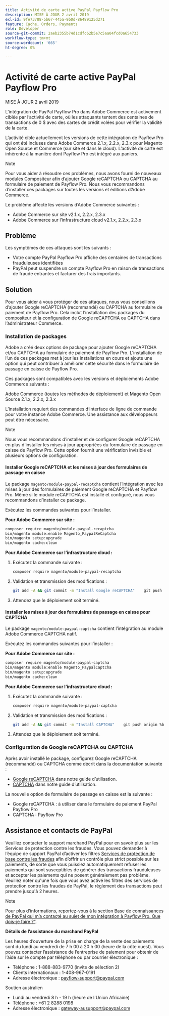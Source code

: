 ```yaml
---
title: Activité de carte active PayPal Payflow Pro
description: MISE À JOUR 2 avril 2019
exl-id: 9fe73788-5b67-445a-9b0d-86489125d271
feature: Cache, Orders, Payments
role: Developer
source-git-commit: 2aeb2355b74d1cdfc62b5e7c5aa04fcd0a654733
workflow-type: tm+mt
source-wordcount: '665'
ht-degree: 0%

---
```


# Activité de carte active PayPal Payflow Pro

MISE À JOUR 2 avril 2019

L’intégration de PayPal Payflow Pro dans Adobe Commerce est activement ciblée par l’activité de carte, où les attaquants tentent des centaines de transactions de 0 $ avec des cartes de crédit volées pour vérifier la validité de la carte.

L’activité cible actuellement les versions de cette intégration de Payflow Pro qui ont été incluses dans Adobe Commerce 2.1.x, 2.2.x, 2.3.x pour Magento Open Source et Commerce (sur site et dans le cloud). L’activité de carte est inhérente à la manière dont Payflow Pro est intégré aux paniers.

>[!NOTE]
>
>Pour vous aider à résoudre ces problèmes, nous avons fourni de nouveaux modules Compositeur afin d’ajouter Google reCAPTCHA ou CAPTCHA au formulaire de paiement de Payflow Pro. Nous vous recommandons d’installer ces packages sur toutes les versions et éditions d’Adobe Commerce.

Le problème affecte les versions d’Adobe Commerce suivantes :

* Adobe Commerce sur site v2.1.x, 2.2.x, 2.3.x
* Adobe Commerce sur l’infrastructure cloud v2.1.x, 2.2.x, 2.3.x

## Problème

Les symptômes de ces attaques sont les suivants :

* Votre compte PayPal Payflow Pro affiche des centaines de transactions frauduleuses identifiées
* PayPal peut suspendre un compte Payflow Pro en raison de transactions de fraude entrantes et facturer des frais importants.

## Solution

Pour vous aider à vous protéger de ces attaques, nous vous conseillons d’ajouter Google reCAPTCHA (recommandé) ou CAPTCHA au formulaire de paiement de Payflow Pro. Cela inclut l’installation des packages du compositeur et la configuration de Google reCAPTCHA ou CAPTCHA dans l’administrateur Commerce.

### Installation de packages

Adobe a créé deux options de package pour ajouter Google reCAPTCHA et/ou CAPTCHA au formulaire de paiement de Payflow Pro. L’installation de l’un de ces packages met à jour les installations en cours et ajoute une option qui peut contribuer à améliorer cette sécurité dans le formulaire de passage en caisse de Payflow Pro.

Ces packages sont compatibles avec les versions et déploiements Adobe Commerce suivants :

Adobe Commerce (toutes les méthodes de déploiement) et Magento Open Source 2.1.x, 2.2.x, 2.3.x

L’installation requiert des commandes d’interface de ligne de commande pour votre instance Adobe Commerce. Une assistance aux développeurs peut être nécessaire.

>[!NOTE]
>
>Nous vous recommandons d’installer et de configurer Google reCAPTCHA en plus d’installer les mises à jour appropriées du formulaire de passage en caisse de Payflow Pro. Cette option fournit une vérification invisible et plusieurs options de configuration.

#### Installer Google reCAPTCHA et les mises à jour des formulaires de passage en caisse

Le package `magento/module-paypal-recaptcha` contient l’intégration avec les mises à jour des formulaires de paiement Google reCAPTCHA et Payflow Pro. Même si le module reCAPTCHA est installé et configuré, nous vous recommandons d’installer ce package.

Exécutez les commandes suivantes pour l’installer.

**Pour Adobe Commerce sur site :**

```bash
composer require magento/module-paypal-recaptcha
bin/magento module:enable Magento_PaypalReCaptcha
bin/magento setup:upgrade
bin/magento cache:clean
```

**Pour Adobe Commerce sur l’infrastructure cloud :**

1. Exécutez la commande suivante :

   ```bash
   composer require magento/module-paypal-recaptcha
   ```

1. Validation et transmission des modifications :

   ```bash
   git add -A && git commit -m "Install Google reCAPTCHA"    git push origin %branch_name%
   ```

1. Attendez que le déploiement soit terminé.

#### Installer les mises à jour des formulaires de passage en caisse pour CAPTCHA

Le package `magento/module-paypal-captcha` contient l’intégration au module Adobe Commerce CAPTCHA natif.

Exécutez les commandes suivantes pour l’installer :

**Pour Adobe Commerce sur site :**

```bash
composer require magento/module-paypal-captcha
bin/magento module:enable Magento_PaypalCaptcha
bin/magento setup:upgrade
bin/magento cache:clean
```

**Pour Adobe Commerce sur l’infrastructure cloud :**

1. Exécutez la commande suivante :

   ```bash
   composer require magento/module-paypal-captcha
   ```

1. Validation et transmission des modifications :

   ```bash
   git add -A && git commit -m "Install CAPTCHA"    git push origin %branch_name%
   ```

1. Attendez que le déploiement soit terminé.

### Configuration de Google reCAPTCHA ou CAPTCHA

Après avoir installé le package, configurez Google reCAPTCHA (recommandé) ou CAPTCHA comme décrit dans la documentation suivante :

* [Google reCAPTCHA](https://experienceleague.adobe.com/en/docs/commerce-admin/systems/security/captcha/security-google-recaptcha) dans notre guide d’utilisation.
* [CAPTCHA](https://experienceleague.adobe.com/en/docs/commerce-admin/systems/security/captcha/security-captcha) dans notre guide d’utilisation.

La nouvelle option de formulaire de passage en caisse est la suivante :

* Google reCAPTCHA : à utiliser dans le formulaire de paiement PayPal Payflow Pro
* CAPTCHA : Payflow Pro

## Assistance et contacts de PayPal

Veuillez contacter le support marchand PayPal pour en savoir plus sur les Services de protection contre les fraudes. Vous pouvez demander à l’équipe de support PayPal d’activer les filtres [Services de protection de base contre les fraudes](https://developer.paypal.com/api/nvp-soap/payflow/fraud-protection/) afin d’offrir un contrôle plus strict possible sur les paiements, de sorte que vous puissiez automatiquement refuser les paiements qui sont susceptibles de générer des transactions frauduleuses et accepter les paiements qui ne posent généralement pas problème. Veuillez noter qu&#39;une fois que vous avez activé les filtres des services de protection contre les fraudes de PayPal, le règlement des transactions peut prendre jusqu&#39;à 2 heures.

>[!NOTE]
>
>Pour plus d’informations, reportez-vous à la section Base de connaissances [ de PayPal qui m’a contacté au sujet de mon intégration à Payflow Pro. Que dois-je faire ?&quot;](https://www.paypal.com/us/smarthelp/article/ts2242).

**Détails de l’assistance du marchand PayPal**

Les heures d’ouverture de la prise en charge de la vente des paiements sont du lundi au vendredi de 7 h 00 à 20 h 00 (heure de la côte ouest). Vous pouvez contacter l’assistance de l’entreprise de paiement pour obtenir de l’aide sur le compte par téléphone ou par courrier électronique :

* Téléphone : 1-888-883-9770 (invite de sélection 2)
* Clients internationaux : 1-408-967-0191
* Adresse électronique : [payflow-support@paypal.com](mailto:payflow-support@paypal.com)

Soutien australien

* Lundi au vendredi 8 h - 19 h (heure de l&#39;Union Africaine)
* Téléphone : +61 2 8288 0198
* Adresse électronique : [gateway-ausupport@paypal.com](mailto:gateway-ausupport@paypal.com)
